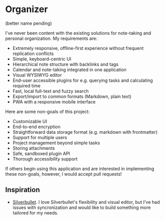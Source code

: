 # Organizer
(better name pending)

I've never been content with the existing solutions for note-taking and personal organization. My requirements are:
- Extremely responsive, offline-first experience without frequent replication conflicts
- Simple, keyboard-centric UI
- Hierarchical note structure with backlinks and tags
- Calendar and note-taking integrated in one application
- Visual WYSIWYG editor
- End-user accessible plugins for e.g. querying tasks and calculating required time
- Fast, local full-text and fuzzy search
- Export/import to common formats (Markdown, plain text)
- PWA with a responsive mobile interface

Here are some non-goals of this project:
- Customizable UI
- End-to-end encryption
- Straightforward data storage format (e.g. markdown with frontmatter)
- Support for multiple users
- Project management beyond simple tasks
- Storing attachments
- Safe, sandboxed plugin API
- Thorough accessibility support

If others begin using this application and are interested in implementing these non-goals, however, I would accept pull requests!

## Inspiration
- [Silverbullet](https://github.com/silverbulletmd/silverbullet). I love Silverbullet's flexibility and visual editor, but I've had issues with syncronization and would like to build something more tailored for my needs.